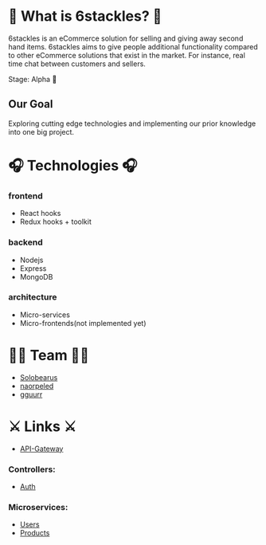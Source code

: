  # 🐙 What is 6stackles? 🐙
6stackles is an eCommerce solution for selling and giving away second hand items.
6stackles aims to give people additional functionality compared to other eCommerce solutions that exist in the market. For instance, real time chat between customers and sellers.

Stage: Alpha 🤖

## Our Goal
Exploring cutting edge technologies and implementing our prior knowledge into one big project.

# 🎧 Technologies 🎧
### frontend
- React hooks
- Redux hooks + toolkit

### backend
- Nodejs
- Express
- MongoDB

### architecture
- Micro-services
- Micro-frontends(not implemented yet)

# 🐱‍💻 Team 🐱‍💻

- [Solobearus](https://github.com/solobearus "Ivan Solobear")
- [naorpeled](https://github.com/naorpeled "Naor Peled")
- [gguurr](https://github.com/gguurr "gguurr")

# ⚔ Links ⚔
- [API-Gateway](https://github.com/Solobearus/6stackles-gateway-api "API Gateway")

### Controllers:
- [Auth](https://github.com/Solobearus/6stackles-auth-controller "Auth controller")

### Microservices:
- [Users](https://github.com/Solobearus/6stackles-users "Users Microservice")
- [Products](https://github.com/Solobearus/6stackles-products "Users Microservice")
